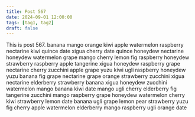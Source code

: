 ```yaml
---
title: Post 567
date: 2024-09-01 12:00:00
tags: [tag1, tag2]
draft: false
---
```

This is post 567.
banana
mango
orange
kiwi
apple
watermelon
raspberry
nectarine
kiwi
quince
date
xigua
cherry
date
quince
honeydew
nectarine
honeydew
watermelon
grape
mango
cherry
lemon
fig
raspberry
honeydew
strawberry
raspberry
apple
tangerine
xigua
honeydew
raspberry
grape
nectarine
cherry
zucchini
apple
grape
yuzu
kiwi
ugli
raspberry
honeydew
yuzu
banana
fig
grape
nectarine
grape
orange
strawberry
zucchini
xigua
nectarine
elderberry
strawberry
banana
xigua
honeydew
zucchini
watermelon
mango
banana
kiwi
date
mango
ugli
cherry
elderberry
fig
tangerine
zucchini
mango
raspberry
grape
honeydew
watermelon
cherry
kiwi
strawberry
lemon
date
banana
ugli
grape
lemon
pear
strawberry
yuzu
fig
cherry
apple
watermelon
elderberry
mango
raspberry
ugli
orange
date
